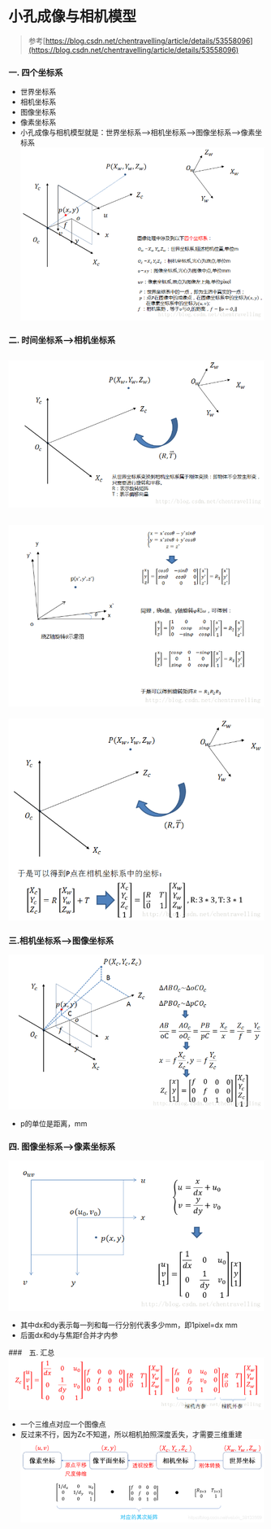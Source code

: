 # 小孔成像与相机模型
> 参考[https://blog.csdn.net/chentravelling/article/details/53558096](https://blog.csdn.net/chentravelling/article/details/53558096)

### 一. 四个坐标系
- 世界坐标系
- 相机坐标系
- 图像坐标系
- 像素坐标系
- 小孔成像与相机模型就是：世界坐标系-->相机坐标系-->图像坐标系-->像素坐标系
![](.images/08cdcbc4.png)

### 二. 时间坐标系-->相机坐标系
![](.images/4f6572c5.png)
---
![](.images/ca28e3bd.png)
---
![](.images/010a3efd.png)

### 三.相机坐标系-->图像坐标系
![](.images/113726a4.png)
- p的单位是距离，mm

### 四. 图像坐标系-->像素坐标系
![](.images/9d335b38.png)
- 其中dx和dy表示每一列和每一行分别代表多少mm，即1pixel=dx mm
- 后面dx和dy与焦距f合并才内参

###　五. 汇总
![](.images/88c4053d.png)
- 一个三维点对应一个图像点
- 反过来不行，因为Zc不知道，所以相机拍照深度丢失，才需要三维重建
![](.images/c577fc9a.png)